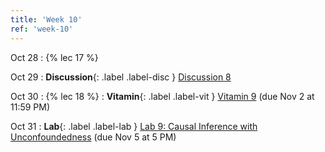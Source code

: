 ```yaml
---
title: 'Week 10'
ref: 'week-10'
---
```


Oct 28
: {% lec 17 %}

Oct 29
: **Discussion**{: .label .label-disc } [Discussion 8]()

Oct 30
: {% lec 18 %}
: **Vitamin**{: .label .label-vit } [Vitamin 9](https://www.gradescope.com/courses/1104495) (due Nov 2 at 11:59 PM)

Oct 31
: **Lab**{: .label .label-lab } [Lab 9: Causal Inference with Unconfoundedness](https://data102.datahub.berkeley.edu/) (due Nov 5 at 5 PM)
